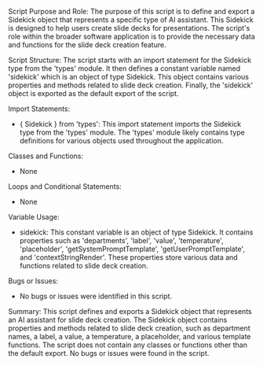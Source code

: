 Script Purpose and Role:
The purpose of this script is to define and export a Sidekick object that represents a specific type of AI assistant. This Sidekick is designed to help users create slide decks for presentations. The script's role within the broader software application is to provide the necessary data and functions for the slide deck creation feature.

Script Structure:
The script starts with an import statement for the Sidekick type from the 'types' module. It then defines a constant variable named 'sidekick' which is an object of type Sidekick. This object contains various properties and methods related to slide deck creation. Finally, the 'sidekick' object is exported as the default export of the script.

Import Statements:
- { Sidekick } from 'types': This import statement imports the Sidekick type from the 'types' module. The 'types' module likely contains type definitions for various objects used throughout the application.

Classes and Functions:
- None

Loops and Conditional Statements:
- None

Variable Usage:
- sidekick: This constant variable is an object of type Sidekick. It contains properties such as 'departments', 'label', 'value', 'temperature', 'placeholder', 'getSystemPromptTemplate', 'getUserPromptTemplate', and 'contextStringRender'. These properties store various data and functions related to slide deck creation.

Bugs or Issues:
- No bugs or issues were identified in this script.

Summary:
This script defines and exports a Sidekick object that represents an AI assistant for slide deck creation. The Sidekick object contains properties and methods related to slide deck creation, such as department names, a label, a value, a temperature, a placeholder, and various template functions. The script does not contain any classes or functions other than the default export. No bugs or issues were found in the script.